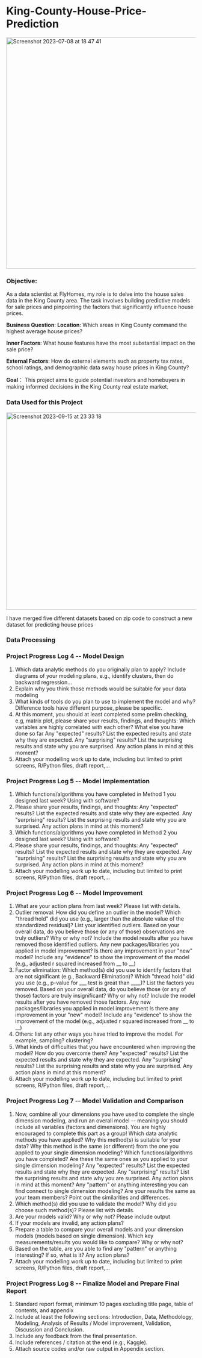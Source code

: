 # King-County-House-Price-Prediction
<img width="614" alt="Screenshot 2023-07-08 at 18 47 41" src="https://github.com/CandiceDataAnalyst/King-County-House-Price-Prediction/assets/127648422/81dfaa75-c317-4179-a8f4-b3489d80db3b">

### Objective:
As a data scientist at FlyHomes, my role is to delve into the house sales data in the King County area. The task involves building predictive models for sale prices and pinpointing the factors that significantly influence house prices.</p>
**Business Question**:
**Location**: Which areas in King County command the highest average house prices?</p>
**Inner Factors**: What house features have the most substantial impact on the sale price?</p>
**External Factors**: How do external elements such as property tax rates, school ratings, and demographic data sway house prices in King County?</p>
**Goal**：
This project aims to guide potential investors and homebuyers in making informed decisions in the King County real estate market.
### Data Used for this Project 
<img width="524" alt="Screenshot 2023-09-15 at 23 33 18" src="https://github.com/WuCandice/King-County-House-Price-Prediction/assets/127648422/80e45a9b-f518-49b8-9b74-205eb25274a5">

I have merged five different datasets based on zip code to construct a new dataset for predicting house prices

### Data Processing

### Project Progress Log 4 -- Model Design
1. Which data analytic methods do you originally plan to apply? Include diagrams of your modeling plans, e.g., identify clusters, then do backward regression...
2. Explain why you think those methods would be suitable for your data modeling
3. What kinds of tools do you plan to use to implement the model and why? Difference tools have different purpose, please be specific.
4. At this moment, you should at least completed some prelim checking, e.g, matrix plot, please share your results, findings, and thoughts:
   Which variables are highly correlated with each other?
   What else you have done so far
   Any "expected" results? List the expected results and state why they are expected.
   Any "surprising" results? List the surprising results and state why you are surprised.
   Any action plans in mind at this moment?
5. Attach your modelling work up to date, including but limited to print screens, R/Python files, draft report,...
### Project Progress Log 5 -- Model Implementation
1. Which functions/algorithms you have completed in Method 1 you designed last week? Using with software?
2. Please share your results, findings, and thoughts:
   Any "expected" results? List the expected results and state why they are expected.
   Any "surprising" results? List the surprising results and state why you are surprised.
   Any action plans in mind at this moment?
3. Which functions/algorithms you have completed in Method 2 you designed last week? Using with software?
4. Please share your results, findings, and thoughts:
   Any "expected" results? List the expected results and state why they are expected.
   Any "surprising" results? List the surprising results and state why you are surprised.
   Any action plans in mind at this moment?
6. Attach your modelling work up to date, including but limited to print screens, R/Python files, draft report,...
### Project Progress Log 6 -- Model Improvement
1. What are your action plans from last week? Please list with details.
2. Outlier removal:
   How did you define an outlier in the model? Which "thread hold" did you use (e.g., larger than the absolute value of the        standardized residual)?
   List your identified outliers.
   Based on your overall data, do you believe those (or any of those) observations are truly outliers? Why or why not?
   Include the model results after you have removed those identified outliers. Any new packages/libraries you applied in model
   improvement?
   Is there any improvement in your "new" model? Include any "evidence" to show the improvement of the model (e.g., adjusted r
   squared increased from __ to __)  
3. Factor elimination:
   Which method(s) did you use to identify factors that are not significant (e.g., Backward Elimination)? Which "thread hold"
   did you use (e.g., p-value for ___ test is great than ____)?
   List the factors you removed.
   Based on your overall data, do you believe those (or any of those) factors are truly insignificant? Why or why not?
   Include the model results after you have removed those factors. Any new packages/libraries you applied in model improvement
   Is there any improvement in your "new" model? Include any "evidence" to show the improvement of the model (e.g., adjusted r
   squared increased from __ to __)
4. Others: list any other ways you have tried to improve the model. For example, sampling? clustering?
5. What kinds of difficulties that you have encountered when improving the model? How do you overcome them?
   Any "expected" results? List the expected results and state why they are expected.
   Any "surprising" results? List the surprising results and state why you are surprised.
   Any action plans in mind at this moment?
6. Attach your modelling work up to date, including but limited to print screens, R/Python files, draft report,...
### Project Progress Log 7 -- Model Validation and Comparison 
1. Now, combine all your dimensions you have used to complete the single dimension modeling, and run an overall model -- meaning you should include all variables (factors and dimensions). You are highly encouraged to complete this part as a group!
   Which data analytic methods you have applied? Why this method(s) is suitable for your data? Why this method is the same (or
   different) from the one you applied to your single dimension modeling?
   Which functions/algorithms you have completed? Are these the same ones as you applied to your single dimension modeling?
   Any "expected" results? List the expected results and state why they are expected.
   Any "surprising" results? List the surprising results and state why you are surprised.
   Any action plans in mind at this moment?
   Any "pattern" or anything interesting you can find connect to single dimension modeling?
   Are your results the same as your team members? Point out the similarities and differences.
2. Which method(s) did you use to validate the model? Why did you choose such method(s)? Please list with details.
3. Are your models valid? Why or why not? Please include output
4. If your models are invalid, any action plans?
5. Prepare a table to compare your overall models and your dimension models (models based on single dimension). Which key measurements/results you would like to compare? Why or why not?
6. Based on the table, are you able to find any "pattern" or anything interesting? If so, what is it? Any action plans?
7. Attach your modelling work up to date, including but limited to print screens, R/Python files, draft report,...
### Project Progress Log 8 -- Finalize Model and Prepare Final Report
1. Standard report format, minimum 10 pages excluding title page, table of contents, and appendix
2. Include at least the following sections: Introduction, Data, Methodology, Modeling, Analysis of Results / Model improvement, Validation, Discussion and Conclusion.
3. Include any feedback from the final presentation.
4. Include references / citation at the end (e.g., Kaggle).
5. Attach source codes and/or raw output in Appendix section.
